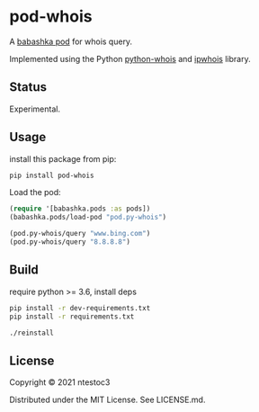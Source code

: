 
# pod-whois
A [babashka pod](https://github.com/babashka/babashka.pods) for whois query.

Implemented using the Python [python-whois](https://pypi.org/project/python-whois/) and [ipwhois](https://pypi.org/project/ipwhois/) library.

## Status

Experimental.

## Usage

install this package from pip:
```sh
pip install pod-whois
```

Load the pod:

```clojure
(require '[babashka.pods :as pods])
(babashka.pods/load-pod "pod.py-whois")

(pod.py-whois/query "www.bing.com")
(pod.py-whois/query "8.8.8.8")
```

## Build 

require python >= 3.6, install deps

```sh
pip install -r dev-requirements.txt
pip install -r requirements.txt

./reinstall
```

## License

Copyright © 2021 ntestoc3

Distributed under the MIT License. See LICENSE.md.
